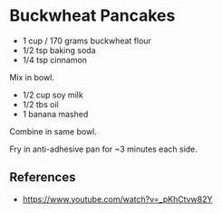 # Buckwheat Pancakes

- 1 cup / 170 grams buckwheat flour
- 1/2 tsp baking soda
- 1/4 tsp cinnamon

Mix in bowl.

- 1/2 cup soy milk
- 1/2 tbs oil
- 1 banana mashed

Combine in same bowl.

Fry in anti-adhesive pan for ~3 minutes each side.

## References

* https://www.youtube.com/watch?v=_pKhCtvw82Y
